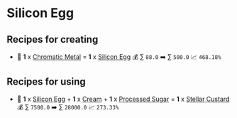 # Silicon Egg

## Recipes for creating

* 🍳 **1** x [Chromatic Metal](<Chromatic Metal.md>) = **1** x [Silicon Egg](<Silicon Egg.md>) 💰 ∑ `88.0` ➡️ ∑ `500.0` 📈 `468.18%`


## Recipes for using

* 🍳 **1** x [Silicon Egg](<Silicon Egg.md>) + **1** x [Cream](<Cream.md>) + **1** x [Processed Sugar](<Processed Sugar.md>) = **1** x [Stellar Custard](<Stellar Custard.md>) 💰 ∑ `7500.0` ➡️ ∑ `28000.0` 📈 `273.33%`
